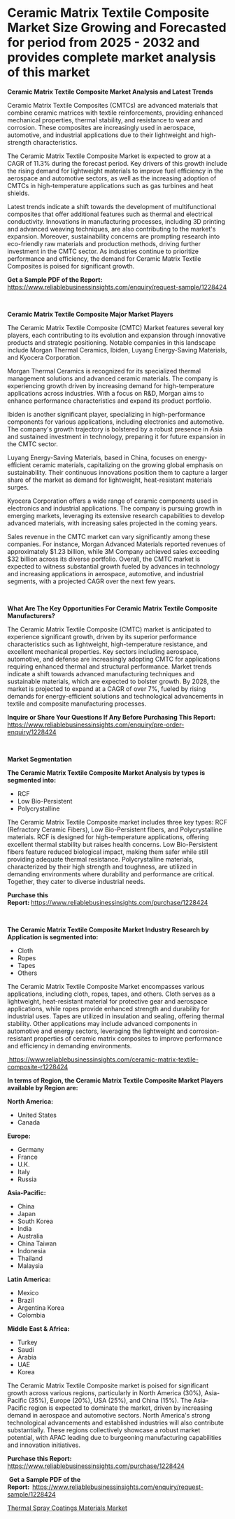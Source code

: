 <p><h1>Ceramic Matrix Textile Composite Market Size Growing and Forecasted for period from 2025 - 2032 and provides complete market analysis of this market</h1></p><p><strong>Ceramic Matrix Textile Composite Market Analysis and Latest Trends</strong></p>
<p><p>Ceramic Matrix Textile Composites (CMTCs) are advanced materials that combine ceramic matrices with textile reinforcements, providing enhanced mechanical properties, thermal stability, and resistance to wear and corrosion. These composites are increasingly used in aerospace, automotive, and industrial applications due to their lightweight and high-strength characteristics.</p><p>The Ceramic Matrix Textile Composite Market is expected to grow at a CAGR of 11.3% during the forecast period. Key drivers of this growth include the rising demand for lightweight materials to improve fuel efficiency in the aerospace and automotive sectors, as well as the increasing adoption of CMTCs in high-temperature applications such as gas turbines and heat shields. </p><p>Latest trends indicate a shift towards the development of multifunctional composites that offer additional features such as thermal and electrical conductivity. Innovations in manufacturing processes, including 3D printing and advanced weaving techniques, are also contributing to the market's expansion. Moreover, sustainability concerns are prompting research into eco-friendly raw materials and production methods, driving further investment in the CMTC sector. As industries continue to prioritize performance and efficiency, the demand for Ceramic Matrix Textile Composites is poised for significant growth.</p></p>
<p><strong>Get a Sample PDF of the Report:&nbsp;</strong> <a href="https://www.reliablebusinessinsights.com/enquiry/request-sample/1228424?utm_campaign=2252&utm_medium=2&utm_source=Github&utm_content=ia&utm_term=02022025&utm_id=ceramic-matrix-textile-composite">https://www.reliablebusinessinsights.com/enquiry/request-sample/1228424</a></p>
<p>&nbsp;</p>
<p><strong>Ceramic Matrix Textile Composite Major Market Players</strong></p>
<p><p>The Ceramic Matrix Textile Composite (CMTC) Market features several key players, each contributing to its evolution and expansion through innovative products and strategic positioning. Notable companies in this landscape include Morgan Thermal Ceramics, Ibiden, Luyang Energy-Saving Materials, and Kyocera Corporation.</p><p>Morgan Thermal Ceramics is recognized for its specialized thermal management solutions and advanced ceramic materials. The company is experiencing growth driven by increasing demand for high-temperature applications across industries. With a focus on R&D, Morgan aims to enhance performance characteristics and expand its product portfolio.</p><p>Ibiden is another significant player, specializing in high-performance components for various applications, including electronics and automotive. The company's growth trajectory is bolstered by a robust presence in Asia and sustained investment in technology, preparing it for future expansion in the CMTC sector.</p><p>Luyang Energy-Saving Materials, based in China, focuses on energy-efficient ceramic materials, capitalizing on the growing global emphasis on sustainability. Their continuous innovations position them to capture a larger share of the market as demand for lightweight, heat-resistant materials surges.</p><p>Kyocera Corporation offers a wide range of ceramic components used in electronics and industrial applications. The company is pursuing growth in emerging markets, leveraging its extensive research capabilities to develop advanced materials, with increasing sales projected in the coming years.</p><p>Sales revenue in the CMTC market can vary significantly among these companies. For instance, Morgan Advanced Materials reported revenues of approximately $1.23 billion, while 3M Company achieved sales exceeding $32 billion across its diverse portfolio. Overall, the CMTC market is expected to witness substantial growth fueled by advances in technology and increasing applications in aerospace, automotive, and industrial segments, with a projected CAGR over the next few years.</p></p>
<p>&nbsp;</p>
<p><strong>What Are The Key Opportunities For Ceramic Matrix Textile Composite Manufacturers?</strong></p>
<p><p>The Ceramic Matrix Textile Composite (CMTC) market is anticipated to experience significant growth, driven by its superior performance characteristics such as lightweight, high-temperature resistance, and excellent mechanical properties. Key sectors including aerospace, automotive, and defense are increasingly adopting CMTC for applications requiring enhanced thermal and structural performance. Market trends indicate a shift towards advanced manufacturing techniques and sustainable materials, which are expected to bolster growth. By 2028, the market is projected to expand at a CAGR of over 7%, fueled by rising demands for energy-efficient solutions and technological advancements in textile and composite manufacturing processes.</p></p>
<p><strong>Inquire or Share Your Questions If Any Before Purchasing This Report:</strong> <a href="https://www.reliablebusinessinsights.com/enquiry/pre-order-enquiry/1228424?utm_campaign=2252&utm_medium=2&utm_source=Github&utm_content=ia&utm_term=02022025&utm_id=ceramic-matrix-textile-composite">https://www.reliablebusinessinsights.com/enquiry/pre-order-enquiry/1228424</a></p>
<p>&nbsp;</p>
<p><strong>Market Segmentation</strong></p>
<p><strong>The Ceramic Matrix Textile Composite Market Analysis by types is segmented into:</strong></p>
<p><ul><li>RCF</li><li>Low Bio-Persistent</li><li>Polycrystalline</li></ul></p>
<p><p>The Ceramic Matrix Textile Composite market includes three key types: RCF (Refractory Ceramic Fibers), Low Bio-Persistent fibers, and Polycrystalline materials. RCF is designed for high-temperature applications, offering excellent thermal stability but raises health concerns. Low Bio-Persistent fibers feature reduced biological impact, making them safer while still providing adequate thermal resistance. Polycrystalline materials, characterized by their high strength and toughness, are utilized in demanding environments where durability and performance are critical. Together, they cater to diverse industrial needs.</p></p>
<p><strong>Purchase this Report:&nbsp;</strong><a href="https://www.reliablebusinessinsights.com/purchase/1228424?utm_campaign=2252&utm_medium=2&utm_source=Github&utm_content=ia&utm_term=02022025&utm_id=ceramic-matrix-textile-composite">https://www.reliablebusinessinsights.com/purchase/1228424</a></p>
<p>&nbsp;</p>
<p><strong>The Ceramic Matrix Textile Composite Market Industry Research by Application is segmented into:</strong></p>
<p><ul><li>Cloth</li><li>Ropes</li><li>Tapes</li><li>Others</li></ul></p>
<p><p>The Ceramic Matrix Textile Composite Market encompasses various applications, including cloth, ropes, tapes, and others. Cloth serves as a lightweight, heat-resistant material for protective gear and aerospace applications, while ropes provide enhanced strength and durability for industrial uses. Tapes are utilized in insulation and sealing, offering thermal stability. Other applications may include advanced components in automotive and energy sectors, leveraging the lightweight and corrosion-resistant properties of ceramic matrix composites to improve performance and efficiency in demanding environments.</p></p>
<p><a href="https://www.reliablebusinessinsights.com/ceramic-matrix-textile-composite-r1228424?utm_campaign=2252&utm_medium=2&utm_source=Github&utm_content=ia&utm_term=02022025&utm_id=ceramic-matrix-textile-composite">&nbsp;https://www.reliablebusinessinsights.com/ceramic-matrix-textile-composite-r1228424</a></p>
<p><strong>In terms of Region, the Ceramic Matrix Textile Composite Market Players available by Region are:</strong></p>
<p>
    <p> <strong> North America: </strong>
        <ul>
            <li>United States</li>
            <li>Canada</li>
        </ul>
        </p> 
    <p> <strong> Europe: </strong>
        <ul>
            <li>Germany</li>
            <li>France</li>
            <li>U.K.</li>
            <li>Italy</li>
            <li>Russia</li>
        </ul>
        </p> 
    <p> <strong> Asia-Pacific: </strong>
        <ul>
            <li>China</li>
            <li>Japan</li>
            <li>South Korea</li>
            <li>India</li>
            <li>Australia</li>
            <li>China Taiwan</li>
            <li>Indonesia</li>
            <li>Thailand</li>
            <li>Malaysia</li>
        </ul>
        </p> 
    <p> <strong> Latin America: </strong>
        <ul>
            <li>Mexico</li>
            <li>Brazil</li>
            <li>Argentina Korea</li>
            <li>Colombia</li>
        </ul>
        </p> 
    <p> <strong> Middle East & Africa: </strong>
        <ul>
            <li>Turkey</li>
            <li>Saudi</li>
            <li>Arabia</li>
            <li>UAE</li>
            <li>Korea</li>
        </ul>
    </p>
    </p>
<p><p>The Ceramic Matrix Textile Composite market is poised for significant growth across various regions, particularly in North America (30%), Asia-Pacific (35%), Europe (20%), USA (25%), and China (15%). The Asia-Pacific region is expected to dominate the market, driven by increasing demand in aerospace and automotive sectors. North America's strong technological advancements and established industries will also contribute substantially. These regions collectively showcase a robust market potential, with APAC leading due to burgeoning manufacturing capabilities and innovation initiatives.</p></p>
<p><strong>Purchase this Report: </strong><a href="https://www.reliablebusinessinsights.com/purchase/1228424?utm_campaign=2252&utm_medium=2&utm_source=Github&utm_content=ia&utm_term=02022025&utm_id=ceramic-matrix-textile-composite">https://www.reliablebusinessinsights.com/purchase/1228424</a></p>
<p>&nbsp;<strong>Get a Sample PDF of the Report:&nbsp;&nbsp;</strong><a href="https://www.reliablebusinessinsights.com/enquiry/request-sample/1228424?utm_campaign=2252&utm_medium=2&utm_source=Github&utm_content=ia&utm_term=02022025&utm_id=ceramic-matrix-textile-composite">https://www.reliablebusinessinsights.com/enquiry/request-sample/1228424</a></p>
<p><strong></strong></p>
<p><p><a href="https://github.com/DianaWilson796/Market-Research-Report-List-1/blob/main/thermal-spray-coatings-materials-market.md?utm_campaign=2252&utm_medium=2&utm_source=Github&utm_content=ia&utm_term=02022025&utm_id=ceramic-matrix-textile-composite">Thermal Spray Coatings Materials Market</a></p></p>